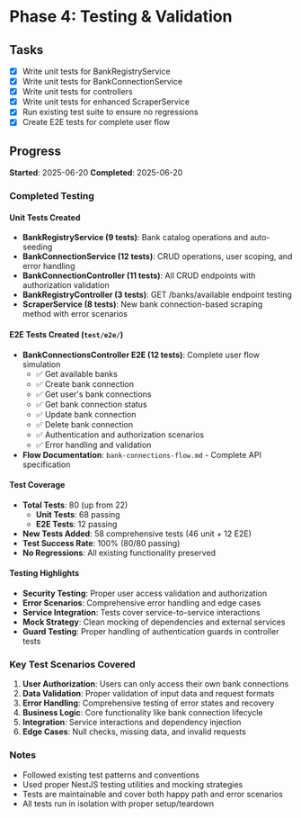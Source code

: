 # Phase 4: Testing & Validation

## Tasks
- [x] Write unit tests for BankRegistryService
- [x] Write unit tests for BankConnectionService
- [x] Write unit tests for controllers
- [x] Write unit tests for enhanced ScraperService
- [x] Run existing test suite to ensure no regressions
- [x] Create E2E tests for complete user flow

## Progress
**Started**: 2025-06-20
**Completed**: 2025-06-20

### Completed Testing

#### Unit Tests Created
- **BankRegistryService (9 tests)**: Bank catalog operations and auto-seeding
- **BankConnectionService (12 tests)**: CRUD operations, user scoping, and error handling
- **BankConnectionController (11 tests)**: All CRUD endpoints with authorization validation
- **BankRegistryController (3 tests)**: GET /banks/available endpoint testing
- **ScraperService (8 tests)**: New bank connection-based scraping method with error scenarios

#### E2E Tests Created (`test/e2e/`)
- **BankConnectionsController E2E (12 tests)**: Complete user flow simulation
  - ✅ Get available banks
  - ✅ Create bank connection  
  - ✅ Get user's bank connections
  - ✅ Get bank connection status
  - ✅ Update bank connection
  - ✅ Delete bank connection
  - ✅ Authentication and authorization scenarios
  - ✅ Error handling and validation
- **Flow Documentation**: `bank-connections-flow.md` - Complete API specification

#### Test Coverage
- **Total Tests**: 80 (up from 22)
  - **Unit Tests**: 68 passing
  - **E2E Tests**: 12 passing
- **New Tests Added**: 58 comprehensive tests (46 unit + 12 E2E)
- **Test Success Rate**: 100% (80/80 passing)
- **No Regressions**: All existing functionality preserved

#### Testing Highlights
- **Security Testing**: Proper user access validation and authorization
- **Error Scenarios**: Comprehensive error handling and edge cases
- **Service Integration**: Tests cover service-to-service interactions
- **Mock Strategy**: Clean mocking of dependencies and external services
- **Guard Testing**: Proper handling of authentication guards in controller tests

### Key Test Scenarios Covered
1. **User Authorization**: Users can only access their own bank connections
2. **Data Validation**: Proper validation of input data and request formats
3. **Error Handling**: Comprehensive testing of error states and recovery
4. **Business Logic**: Core functionality like bank connection lifecycle
5. **Integration**: Service interactions and dependency injection
6. **Edge Cases**: Null checks, missing data, and invalid requests

### Notes
- Followed existing test patterns and conventions
- Used proper NestJS testing utilities and mocking strategies
- Tests are maintainable and cover both happy path and error scenarios
- All tests run in isolation with proper setup/teardown